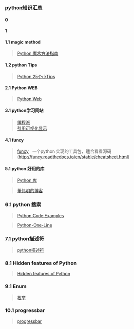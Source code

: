 ### python知识汇总

#### 0
#### 1
#### 1.1 magic method
> [Python 魔术方法指南](https://github.com/PyCodersCN/PyCodersCN/blob/master/issue6/a-guide-to-pythons-magic-methods.rst)  <br/>

#### 1.2 python Tips
> [Python 25个小Tips](http://book.pythontips.com/en/latest/index.html)            <br/>

#### 2.1 Python WEB
>[Python Web](http://python-web-guide.readthedocs.io/zh/latest/)                     <br/>


#### 3.1 python学习网站
>[编程派](http://codingpy.com/) </br>
>[引用可视化显示]( http://www.pythontutor.com)</br>


#### 4.1 funcy 
>[funcy](http://funcy.readthedocs.io/en/stable/overview.html)   一个python 实现的工具包，适合看看源码
> (http://funcy.readthedocs.io/en/stable/cheatsheet.html)


#### 5.1 python 好用的库
>[Python 库](https://segmentfault.com/a/1190000010103386)

>[董伟明的博客](https://dongweiming.github.io/)

### 6.1 python 搜索

> [Python Code Examples](https://www.programcreek.com/python/)

> [Python-One-Line](https://arunrocks.com/python-one-liner-games/)

### 7.1 python描述符

> [python描述符](http://python.jobbole.com/tag/描述符/)

### 8.1 Hidden features of Python

> [Hidden features of Python](https://stackoverflow.com/questions/101268/hidden-features-of-python#109182)

### 9.1 Enum

> [枚举](https://docs.python.org/3/library/enum.html)

### 10.1 progressbar

> [progressbar](http://progressbar-2.readthedocs.io/en/latest/index.html)

